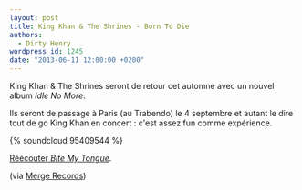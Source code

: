 ```yaml
---
layout: post
title: King Khan & The Shrines - Born To Die
authors:
  - Dirty Henry
wordpress_id: 1245
date: "2013-06-11 12:00:00 +0200"
---
```


King Khan & The Shrines seront de retour cet automne avec un nouvel album _Idle
No More_.

Ils seront de passage à Paris (au Trabendo) le 4 septembre et autant le dire
tout de go King Khan en concert : c'est assez fun comme expérience.

{% soundcloud 95409544 %}

[Réécouter _Bite My Tongue_](1058).

(via
[Merge Records](http://www.mergerecords.com/blog/2013/06/king-khan-the-shrines-share-new-song-announce-us-tour/))
